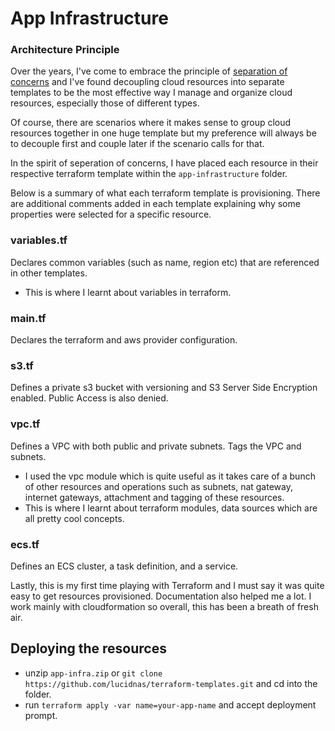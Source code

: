 


# App Infrastructure

### Architecture Principle
Over the years, I've come to embrace the principle of [separation of concerns](https://www.castsoftware.com/blog/how-to-implement-design-pattern-separation-of-concerns) and I've found decoupling cloud resources into separate templates to be the most effective way I manage and organize cloud resources, especially those of different types. 

Of course, there are scenarios where it makes sense to group cloud resources together in one huge template but my preference will always be to decouple first and couple later if the scenario calls for that.


In the spirit of seperation of concerns, I have placed each resource in their respective terraform template within the `app-infrastructure` folder.

Below is a summary of what each terraform template is provisioning. There are additional comments added in each template explaining why some properties were selected for a specific resource.


### variables.tf
Declares common variables (such as name, region etc) that are referenced in other templates.
- This is where I learnt about variables in terraform.

### main.tf
Declares the terraform and aws provider configuration.

### s3.tf
Defines a private s3 bucket with versioning and S3 Server Side Encryption enabled. Public Access is also denied. 

### vpc.tf
Defines a VPC with both public and private subnets. Tags the VPC and subnets. 
- I used the vpc module which is quite useful as it takes care of a bunch of other resources and operations such as subnets, nat gateway, internet gateways, attachment and tagging of these resources.
- This is where I learnt about terraform modules, data sources which are all pretty cool concepts.

### ecs.tf
Defines an ECS cluster, a task definition, and a service.

Lastly, this is my first time playing with Terraform and I must say it was quite easy to get resources provisioned. Documentation also helped me a lot. I work mainly with cloudformation so overall, this has been a breath of fresh air.


## Deploying the resources

- unzip `app-infra.zip` or `git clone https://github.com/lucidnas/terraform-templates.git` and cd into the folder.
- run `terraform apply -var name=your-app-name` and accept deployment prompt.







